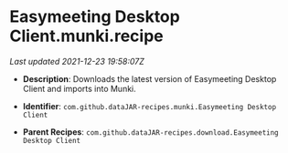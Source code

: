 # Easymeeting Desktop Client.munki.recipe

_Last updated 2021-12-23 19:58:07Z_

- **Description**: Downloads the latest version of Easymeeting Desktop Client and imports into Munki.

- **Identifier**: `com.github.dataJAR-recipes.munki.Easymeeting Desktop Client`

- **Parent Recipes**: `com.github.dataJAR-recipes.download.Easymeeting Desktop Client`